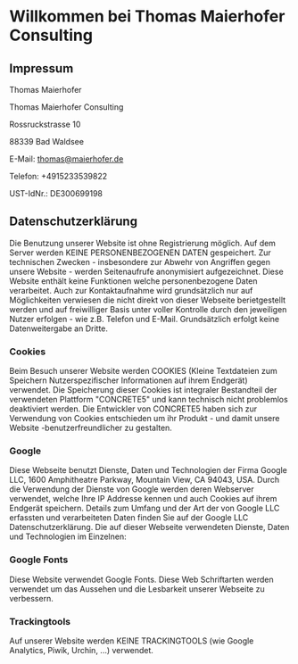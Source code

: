 # Willkommen bei Thomas Maierhofer Consulting



## Impressum

Thomas Maierhofer

Thomas Maierhofer Consulting

Rossruckstrasse 10

88339 Bad Waldsee

E-Mail: thomas@maierhofer.de

Telefon: +4915233539822

UST-IdNr.: DE300699198

## Datenschutzerklärung
Die Benutzung unserer Website ist ohne Registrierung möglich. Auf dem Server werden KEINE PERSONENBEZOGENEN DATEN gespeichert. Zur technischen Zwecken - insbesondere zur Abwehr von Angriffen gegen unsere Website - werden Seitenaufrufe anonymisiert aufgezeichnet. Diese Website enthält keine Funktionen welche personenbezogene Daten verarbeitet. Auch zur Kontaktaufnahme wird grundsätzlich nur auf Möglichkeiten verwiesen die nicht direkt von dieser Webseite berietgestellt werden und auf freiwilliger Basis unter voller Kontrolle durch den jeweiligen Nutzer erfolgen - wie z.B. Telefon und E-Mail. Grundsätzlich erfolgt keine Datenweitergabe an Dritte.

### Cookies
Beim Besuch unserer Website werden COOKIES (Kleine Textdateien zum Speichern Nutzerspezifischer Informationen auf ihrem Endgerät) verwendet. Die Speicherung dieser Cookies ist integraler Bestandteil der verwendeten Plattform "CONCRETE5" und kann technisch nicht problemlos deaktiviert werden. Die Entwickler von CONCRETE5 haben sich zur Verwendung von Cookies entschieden um ihr Produkt - und damit unsere Website -benutzerfreundlicher zu gestalten.

### Google
Diese Webseite benutzt Dienste, Daten und Technologien der Firma Google LLC, 1600 Amphitheatre Parkway, Mountain View, CA 94043, USA. 
Durch die Verwendung der Dienste von Google werden deren Webserver verwendet, welche Ihre IP Addresse kennen und auch Cookies auf ihrem Endgerät speichern. 
Details zum Umfang und der Art der von Google LLC erfassten und verarbeiteten Daten finden Sie auf der Google LLC Datenschutzerklärung.
Die auf dieser Webseite verwendeten Dienste, Daten und Technologien im Einzelnen:

### Google Fonts
Diese Website verwendet Google Fonts. Diese Web Schriftarten werden verwendet um das Aussehen und die Lesbarkeit unserer Webseite zu verbessern.

### Trackingtools
Auf unserer Website werden KEINE TRACKINGTOOLS (wie Google Analytics, Piwik, Urchin, ...) verwendet.

